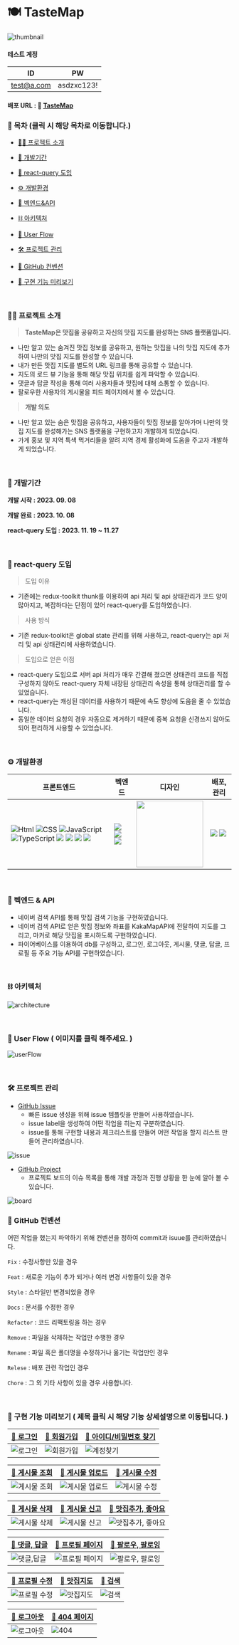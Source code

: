 # 🍽 TasteMap
![thumbnail](https://github.com/NamJongtae/TasteMap/assets/113427991/16745d53-453b-4e9b-b0f5-84a60f9b1d4a)
#### 테스트 계정
| ID         | PW     |
|------------|--------|
| test@a.com | asdzxc123! |

#### 배포 URL : 🍴 [TasteMap](https://tastemap.site)

### 📃 목차 (클릭 시 해당 목차로 이동합니다.)
- [🙋‍♂ 프로젝트 소개](#-프로젝트-소개)
  
- [📆 개발기간](#-개발기간)

- [🧪 react-query 도입](#-react-query-도입)
  
- [⚙ 개발환경](#-개발환경)
  
- [🔩 벡엔드&API](#-벡엔드--api)

- [⛓ 아키텍처](#-아키텍처) 

- [🚩 User Flow](#-user-flow--이미지를-클릭-해주세요-) 
  
- [🛠 프로젝트 관리](#-프로젝트-관리)
  
- [📃 GitHub 컨벤션](#-github-컨벤션)
  
- [👀 구현 기능 미리보기](#-구현-기능-미리보기--제목-클릭-시-해당-기능-상세설명으로-이동됩니다-)
  
<br>

### 🙋‍♂ 프로젝트 소개
> **TasteMap은 맛집을 공유하고 자신의 맛집 지도를 완성하는 SNS 플랫폼입니다.**
- 나만 알고 있는 숨겨진 맛집 정보를 공유하고, 원하는 맛집을 나의 맛집 지도에 추가하여 나만의 맛집 지도를 완성할 수 있습니다.
- 내가 만든 맛집 지도를 별도의 URL 링크를 통해 공유할 수 있습니다.
- 지도의 로드 뷰 기능을 통해 해당 맛집 위치를 쉽게 파악할 수 있습니다.
- 댓글과 답글 작성을 통해 여러 사용자들과 맛집에 대해 소통할 수 있습니다.
- 팔로우한 사용자의 게시물을 피드 페이지에서 볼 수 있습니다.

>**개발 의도**
- 나만 알고 있는 숨은 맛집을 공유하고, 사용자들이 맛집 정보를 알아가며 나만의 맛집 지도를 완성해가는 SNS 플랫폼을 구현하고자 개발하게 되었습니다.
- 가게 홍보 및 지역 특색 먹거리들을 알려 지역 경제 활성화에 도움을 주고자 개발하게 되었습니다.

<br>

### 📆 개발기간
**개발 시작 : 2023. 09. 08**

**개발 완료 : 2023. 10. 08**

**react-query 도입 : 2023. 11. 19 ~ 11.27**

<br/>

### 🧪 react-query 도입

> 도입 이유
- 기존에는 redux-toolkit thunk를 이용하여 api 처리 및 api 상태관리가 코드 양이 많아지고, 복잡하다는 단점이 있어 react-query를 도입하였습니다.

> 사용 방식
- 기존 redux-toolkit은 global state 관리를 위해 사용하고, react-query는 api 처리 및 api 상태관리에 사용하였습니다.

> 도입으로 얻은 이점 
- react-query 도입으로 서버 api 처리가 매우 간결해 졌으면 상태관리 코드를 직접 구성하지 않아도 react-query 자체 내장된 상태관리 속성을 통해 상태관리를 할 수 있었습니다.
- react-query는 캐싱된 데이터를 사용하기 때문에 속도 향상에 도움을 줄 수 있었습니다.
- 동일한 데이터 요청의 경우 자동으로 제거하기 때문에 중복 요청을 신경쓰지 않아도 되어 편리하게 사용할 수 있었습니다.

<br>

### ⚙ 개발환경
|프론트엔드|벡엔드|디자인|배포, 관리|
|---|---|---|---|
|<img alt="Html" src ="https://img.shields.io/badge/HTML5-E34F26.svg?&style=for-the-badge&logo=HTML5&logoColor=white"/> <img alt="CSS" src ="https://img.shields.io/badge/CSS3-1572B6.svg?&style=for-the-badge&logo=CSS3&logoColor=white"/> <img alt="JavaScript" src ="https://img.shields.io/badge/JavaScript-F7DF1E.svg?&style=for-the-badge&logo=JavaScript&logoColor=black"/> <img alt="TypeScript" src ="https://img.shields.io/badge/TypeScript-3178C6.svg?&style=for-the-badge&logo=TypeScript&logoColor=white"/> <img src="https://img.shields.io/badge/react-61DAFB?style=for-the-badge&logo=react&logoColor=black"> <img src="https://img.shields.io/badge/redux-toolkit-764ABC?style=for-the-badge&logo=redux&logoColor=fff"> <img src="https://img.shields.io/badge/reactquery-FF4154?style=for-the-badge&logo=reactquery&logoColor=fff"> <img src="https://img.shields.io/badge/styled-components-DB7093?style=for-the-badge&logo=styledcomponents&logoColor=pink"> |<img src ="https://img.shields.io/badge/naverSerachAPI-03C75A.svg?&style=for-the-badge&logo=naver&logoColor=white"/> <img src ="https://img.shields.io/badge/KakamapAPI-FFCD00.svg?&style=for-the-badge&logo=googlemaps&logoColor=black"/> <img src ="https://img.shields.io/badge/firebase-FFCA28.svg?&style=for-the-badge&logo=firebase&logoColor=black"/>|<img src="https://img.shields.io/badge/figma-F24E1E?style=for-the-badge&logo=figma&logoColor=white" width=150>|<img src="https://img.shields.io/badge/netlify-00C7B7?style=for-the-badge&logo=netlify&logoColor=white"> <img src="https://img.shields.io/badge/github-181717?style=for-the-badge&logo=github&logoColor=white">|

<br>

### 🔩 벡엔드 & API
- 네이버 검색 API를 통해 맛집 검색 기능을 구현하였습니다.
- 네이버 검색 API로 얻은 맛집 정보와 좌표를 KakaMapAPI에 전달하여 지도를 그리고, 마커로 해당 맛집을 표시하도록 구현하였습니다.
- 파이어베이스를 이용하여 db를 구성하고, 로그인, 로그아웃, 게시물, 댓글, 답글, 프로필 등 주요 기능 API를 구현하였습니다.

<br>

### ⛓ 아키텍처
![architecture](https://github.com/NamJongtae/TasteMap/assets/113427991/6154f0ba-bedd-42af-9115-e5704cb9e40f)

<br>

### 🚩 User Flow ( 이미지를 클릭 해주세요. )
![userFlow](https://github.com/NamJongtae/TasteMap/assets/113427991/cfebd74e-dd6d-45c6-9bee-56e6662d2380)

<br>

### 🛠 프로젝트 관리
- <a href="https://github.com/NamJongtae/TasteMap/issues?q=is%3Aissue+is%3Aclosed">GitHub Issue</a>
  - 빠른 issue 생성을 위해 issue 템플릿을 만들어 사용하였습니다.
  - issue label을 생성하여 어떤 작업을 히는지 구분하였습니다.
  - issue를 통해 구현할 내용과 체크리스트를 만들어 어떤 작업을 할지 리스트 만들어 관리하였습니다.
  
![issue](https://github.com/NamJongtae/TasteMap/assets/113427991/2064d7af-9224-47a2-ae65-f89854abb9b8)

- <a href="https://github.com/users/NamJongtae/projects/4">GitHub Project</a>
  - 프로젝트 보드의 이슈 목록을 통해 개발 과정과 진행 상황을 한 눈에 알아 볼 수 있습니다.
  
![board](https://github.com/NamJongtae/TasteMap/assets/113427991/506be4b3-71d5-4a14-ab74-17811e071f64)

### 📃 GitHub 컨벤션
어떤 작업을 했는지 파악하기 위해 컨벤션을 정하여 commit과 isuue를 관리하였습니다.

`Fix` : 수정사항만 있을 경우

`Feat` : 새로운 기능이 추가 되거나 여러 변경 사항들이 있을 경우

`Style` : 스타일만 변경되었을 경우 

`Docs` : 문서를 수정한 경우

`Refactor` : 코드 리팩토링을 하는 경우

`Remove` : 파일을 삭제하는 작업만 수행한 경우

`Rename` : 파일 혹은 폴더명을 수정하거나 옮기는 작업만인 경우

`Relese` : 배포 관련 작업인 경우

`Chore` : 그 외 기타 사항이 있을 경우 사용합니다.

<br>

### 👀 구현 기능 미리보기 ( 제목 클릭 시 해당 기능 상세설명으로 이동됩니다. )
|[🔗 로그인](https://github.com/NamJongtae/TasteMap/wiki/%EA%B8%B0%EB%8A%A5%EB%B3%84-%EC%83%81%EC%84%B8-%EC%84%A4%EB%AA%85#%EB%A1%9C%EA%B7%B8%EC%9D%B8-%ED%8E%98%EC%9D%B4%EC%A7%80)|[🔗 회원가입](https://github.com/NamJongtae/TasteMap/wiki/%EA%B8%B0%EB%8A%A5%EB%B3%84-%EC%83%81%EC%84%B8-%EC%84%A4%EB%AA%85#%ED%9A%8C%EC%9B%90%EA%B0%80%EC%9E%85-%ED%8E%98%EC%9D%B4%EC%A7%80)|[🔗 아이디/비밀번호 찾기](https://github.com/NamJongtae/TasteMap/wiki/%EA%B8%B0%EB%8A%A5%EB%B3%84-%EC%83%81%EC%84%B8-%EC%84%A4%EB%AA%85#%EC%9D%B4%EB%A9%94%EC%9D%BC--%EB%B9%84%EB%B0%80%EB%B2%88%ED%98%B8-%EC%B0%BE%EA%B8%B0-%ED%8E%98%EC%9D%B4%EC%A7%80)|
|---|---|---|
|![로그인](https://github.com/NamJongtae/TasteMap/assets/113427991/9345a44f-4220-4c13-81f1-40c1b639d032)|![회원가입](https://github.com/NamJongtae/TasteMap/assets/113427991/e724a7e2-4332-4cb3-9301-2fa4698facfd)|![계정찾기](https://github.com/NamJongtae/TasteMap/assets/113427991/c6ca8fdc-b86d-4421-bac6-302ba839bfca)|

|[🔗 게시물 조회](https://github.com/NamJongtae/TasteMap/wiki/%EA%B8%B0%EB%8A%A5%EB%B3%84-%EC%83%81%EC%84%B8-%EC%84%A4%EB%AA%85#%EA%B2%8C%EC%8B%9C%EB%AC%BC-%EC%A1%B0%ED%9A%8C)|[🔗 게시물 업로드](https://github.com/NamJongtae/TasteMap/wiki/%EA%B8%B0%EB%8A%A5%EB%B3%84-%EC%83%81%EC%84%B8-%EC%84%A4%EB%AA%85#%EA%B2%8C%EC%8B%9C%EB%AC%BC-%EC%97%85%EB%A1%9C%EB%93%9C)|[🔗 게시물 수정](https://github.com/NamJongtae/TasteMap/wiki/%EA%B8%B0%EB%8A%A5%EB%B3%84-%EC%83%81%EC%84%B8-%EC%84%A4%EB%AA%85#%EA%B2%8C%EC%8B%9C%EB%AC%BC-%EC%88%98%EC%A0%95)|
|:---:|:---:|:---:|
|![게시물 조회](https://github.com/NamJongtae/TasteMap/assets/113427991/27a7d40b-7cbe-4295-ba1e-f8c531b635bd)|![게시물 업로드](https://github.com/NamJongtae/TasteMap/assets/113427991/d5e7e011-ceeb-4b9d-a301-8d8fc25762c8)|![게시물 수정](https://github.com/NamJongtae/TasteMap/assets/113427991/8d95c2a6-a143-4714-b951-12a5d81f45be)|

|[🔗 게시물 삭제](https://github.com/NamJongtae/TasteMap/wiki/%EA%B8%B0%EB%8A%A5%EB%B3%84-%EC%83%81%EC%84%B8-%EC%84%A4%EB%AA%85#%EA%B2%8C%EC%8B%9C%EB%AC%BC-%EC%82%AD%EC%A0%9C)|[🔗 게시물 신고](https://github.com/NamJongtae/TasteMap/wiki/%EA%B8%B0%EB%8A%A5%EB%B3%84-%EC%83%81%EC%84%B8-%EC%84%A4%EB%AA%85#%EA%B2%8C%EC%8B%9C%EB%AC%BC-%EC%8B%A0%EA%B3%A0)|[🔗 맛집추가, 좋아요](https://github.com/NamJongtae/TasteMap/wiki/%EA%B8%B0%EB%8A%A5%EB%B3%84-%EC%83%81%EC%84%B8-%EC%84%A4%EB%AA%85#%EB%A7%9B%EC%A7%91-%EC%B6%94%EA%B0%80-%EC%A2%8B%EC%95%84%EC%9A%94)|
|---|---|---|
|![게시물 삭제](https://github.com/NamJongtae/TasteMap/assets/113427991/e7d2924f-807c-4615-823d-dca10776bbab)|![게시물 신고](https://github.com/NamJongtae/TasteMap/assets/113427991/2fb0cbd9-6dbc-4e55-b442-dc7bba5501ca)|![맛집추가, 좋아요](https://github.com/NamJongtae/TasteMap/assets/113427991/a402813c-0377-4fc1-a608-84b8280a1a8f)|

|[🔗 댓글, 답글](https://github.com/NamJongtae/TasteMap/wiki/%EA%B8%B0%EB%8A%A5%EB%B3%84-%EC%83%81%EC%84%B8-%EC%84%A4%EB%AA%85#%EB%8C%93%EA%B8%80-%EB%8B%B5%EA%B8%80)|[🔗 프로필 페이지](https://github.com/NamJongtae/TasteMap/wiki/%EA%B8%B0%EB%8A%A5%EB%B3%84-%EC%83%81%EC%84%B8-%EC%84%A4%EB%AA%85#%ED%94%84%EB%A1%9C%ED%95%84-%ED%8E%98%EC%9D%B4%EC%A7%80)|[🔗 팔로우, 팔로잉](https://github.com/NamJongtae/TasteMap/wiki/%EA%B8%B0%EB%8A%A5%EB%B3%84-%EC%83%81%EC%84%B8-%EC%84%A4%EB%AA%85#%ED%8C%94%EB%A1%9C%EC%9A%B0-%ED%8C%94%EB%A1%9C%EC%9E%89)|
|---|---|---|
|![댓글,답글](https://github.com/NamJongtae/TasteMap/assets/113427991/5d2ae00d-4ace-42d8-ae88-2a1a31ae4cd9)|![프로필 페이지](https://github.com/NamJongtae/TasteMap/assets/113427991/a7b3e3aa-8701-49a4-b614-326b58def7d4)|![팔로우, 팔로잉](https://github.com/NamJongtae/TasteMap/assets/113427991/d8139b61-5f2c-4cff-89dc-ee03d8a22a0c)|
<div align="center">
  
|[🔗 프로필 수정](https://github.com/NamJongtae/TasteMap/wiki/%EA%B8%B0%EB%8A%A5%EB%B3%84-%EC%83%81%EC%84%B8-%EC%84%A4%EB%AA%85#%ED%94%84%EB%A1%9C%ED%95%84-%EC%88%98%EC%A0%95)|[🔗 맛집지도](https://github.com/NamJongtae/TasteMap/wiki/%EA%B8%B0%EB%8A%A5%EB%B3%84-%EC%83%81%EC%84%B8-%EC%84%A4%EB%AA%85#%EB%A7%9B%EC%A7%91%EC%A7%80%EB%8F%84)|[🔗 검색](https://github.com/NamJongtae/TasteMap/wiki/%EA%B8%B0%EB%8A%A5%EB%B3%84-%EC%83%81%EC%84%B8-%EC%84%A4%EB%AA%85#%EA%B2%80%EC%83%89)|
|---|---|---|
|![프로필 수정](https://github.com/NamJongtae/TasteMap/assets/113427991/1f19f36f-e9c6-4245-9022-dbc085f0a1b8)|![맛집지도](https://github.com/NamJongtae/TasteMap/assets/113427991/eeb5b9ca-b58e-4a7d-8842-6560721d3353)|![검색](https://github.com/NamJongtae/TasteMap/assets/113427991/6df4a19e-21ff-4a27-ab96-5e93910a7d51)|

|[🔗 로그아웃](https://github.com/NamJongtae/TasteMap/wiki/%EA%B8%B0%EB%8A%A5%EB%B3%84-%EC%83%81%EC%84%B8-%EC%84%A4%EB%AA%85#%EB%A1%9C%EA%B7%B8%EC%95%84%EC%9B%83)|[🔗 404 페이지](https://github.com/NamJongtae/TasteMap/wiki/%EA%B8%B0%EB%8A%A5%EB%B3%84-%EC%83%81%EC%84%B8-%EC%84%A4%EB%AA%85#404)|
|---|---|
|![로그아웃](https://github.com/NamJongtae/TasteMap/assets/113427991/635b35e4-f1d0-4325-9f69-52fa4c3c02ce)|![404](https://github.com/NamJongtae/TasteMap/assets/113427991/830a1146-2967-4d80-8c4d-d0ed94503851)|

</div>
